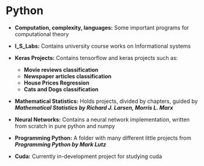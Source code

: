 # Python

* **Computation, complexity, languages:** Some important programs for computational theory 

* **I_S_Labs:** Contains university course works on Informational systems

* **Keras Projects:** Contains tensorflow and keras projects such as:
    * __Movie reviews classification__
    * __Newspaper articles classification__
    * __House Prices Regression__
    * __Cats and Dogs classification__

* **Mathematical Statistics:** Holds projects, divided by chapters, guided by ***Mathematical Statistics by Richard J. Larsen, Morris L. Marx***

* **Neural Networks:** Contains a neural network implementation, written from scratch in pure python and numpy

* **Programming Python:** A folder with many different little projects from ***Programming Python by Mark Lutz***

*  **Cuda:** Currently in-development project for studying cuda


